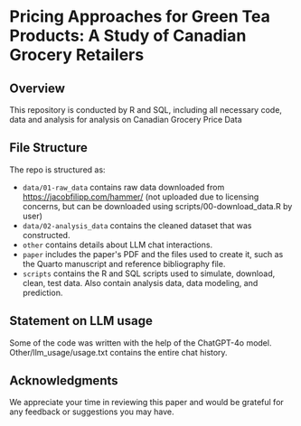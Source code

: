 # Pricing Approaches for Green Tea Products: A Study of Canadian Grocery Retailers

## Overview
This repository is conducted by R and SQL, including all necessary code, data and analysis for analysis on Canadian Grocery Price Data

## File Structure

The repo is structured as:

-   `data/01-raw_data` contains raw data downloaded from https://jacobfilipp.com/hammer/ (not uploaded due to licensing concerns, but can be downloaded using scripts/00-download_data.R by user)
-   `data/02-analysis_data` contains the cleaned dataset that was constructed.
-   `other` contains details about LLM chat interactions.
-   `paper` includes the paper's PDF and the files used to create it, such as the Quarto manuscript and reference bibliography file. 
-   `scripts` contains the R and SQL scripts used to simulate, download, clean, test data. Also contain analysis data, data modeling, and prediction.

## Statement on LLM usage
Some of the code was written with the help of the ChatGPT-4o model. Other/llm_usage/usage.txt contains the entire chat history.

## Acknowledgments
We appreciate your time in reviewing this paper and would be grateful for any feedback or suggestions you may have.
